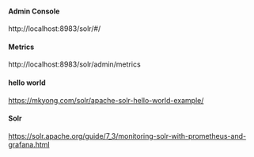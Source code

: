 #### Admin Console
http://localhost:8983/solr/#/

#### Metrics
http://localhost:8983/solr/admin/metrics

#### hello world
https://mkyong.com/solr/apache-solr-hello-world-example/

#### Solr
https://solr.apache.org/guide/7_3/monitoring-solr-with-prometheus-and-grafana.html
